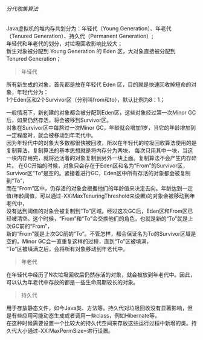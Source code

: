 ###### 分代收集算法  

Java虚拟机的堆内存共划分为：年轻代（Young Generation）、年老代（Tenured Generation）、持久代（Permanent Generation）;    
年轻代和年老代的划分，对垃圾回收影响比较大；  
新生对象被分配到 Young Generation 的 Eden 区，大对象直接被分配到 Tenured Generation；  

> 年轻代  

所有新生成的对象，首先都是放在年轻代 Eden 区，目的就是快速回收掉短命的对象，年轻代分为：  
1个Eden区和2个Survivor区（分别叫from和to），默认比例为8：1；

一般情况下，新创建的对象都会被分配到Eden区，这些对象经过第一次Minor GC后，如果仍然存活，将会被移到Survivor区。  
对象在Survivor区中每熬过一次Minor GC，年龄就会增加1岁，当它的年龄增加到一定程度时，就会被移动到年老代中。   
因为年轻代中的对象大多数都很快被回收，所以在年轻代的垃圾回收算法使用的是复制算法，复制算法的基本思想就是将内存分为两块，
每次只用其中一块，当这一块内存用完，就将还活着的对象复制到另外一块上面。复制算法不会产生内存碎片。
在GC开始的时候，对象只会存在于Eden区和名为“From”的Survivor区，Survivor区“To”是空的。紧接着进行GC，Eden区中所有存活的对象都会被复制到“To”，  
而在“From”区中，仍存活的对象会根据他们的年龄值来决定去向。年龄达到一定值(年龄阈值，可以通过-XX:MaxTenuringThreshold来设置)的对象会被移动到年老代中，  
没有达到阈值的对象会被复制到“To”区域。经过这次GC后，Eden区和From区已经被清空。这个时候，“From”和“To”会交换他们的角色，也就是新的“To”就是上次GC前的“From”，  
新的“From”就是上次GC前的“To”。不管怎样，都会保证名为To的Survivor区域是空的。Minor GC会一直重复这样的过程，直到“To”区被填满，  
“To”区被填满之后，会将所有对象移动到年老代中。  

> 年老代

在年轻代中经历了N次垃圾回收后仍然存活的对象，就会被放到年老代中。因此，可以认为年老代中存放的都是一些生命周期较长的对象。

> 持久代  

用于存放静态文件，如今Java类、方法等。持久代对垃圾回收没有显著影响，但是有些应用可能动态生成或者调用一些class，例如Hibernate等，  
在这种时候需要设置一个比较大的持久代空间来存放这些运行过程中新增的类。持久代大小通过-XX:MaxPermSize=<N>进行设置。  

